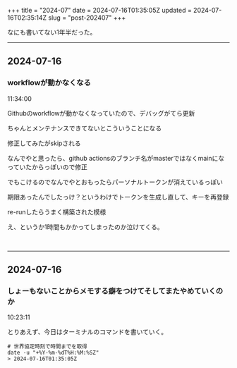 +++
title = "2024-07"
date = 2024-07-16T01:35:05Z
updated = 2024-07-16T02:35:14Z
slug = "post-202407"
+++

なにも書いてない1年半だった。

<!--more-->

--- 

## 2024-07-16
### workflowが動かなくなる
11:34:00

Githubのworkflowが動かなくなっていたので、デバッグがてら更新

ちゃんとメンテナンスできてないとこういうことになる

修正してみたがskipされる

なんでやと思ったら、github actionsのブランチ名がmasterではなくmainになっていたからっぽいので修正

でもこけるのでなんでやとおもったらパーソナルトークンが消えているっぽい

期限あったんでしたっけ？というわけでトークンを生成し直して、キーを再登録

re-runしたらうまく構築された模様

え、というか1時間もかかってしまったのか泣けてくる。

<br>

---

## 2024-07-16
### しょーもないことからメモする癖をつけてそしてまたやめていくのか
10:23:11

とりあえず、今日はターミナルのコマンドを書いていく。

```
# 世界協定時刻で時間までを取得
date -u "+%Y-%m-%dT%H:%M:%SZ"
> 2024-07-16T01:35:05Z
```